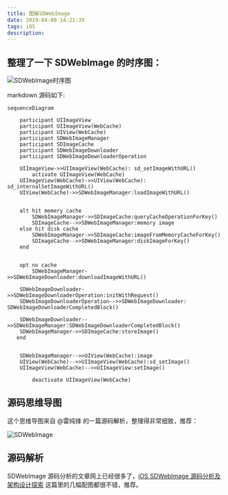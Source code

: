 ```yaml
---
title: 图解SDWebImage
date: 2019-04-08 14:21:39
tags: iOS
description: 
---
```

<meta name="referrer" content="no-referrer" />

## 整理了一下 SDWebImage 的时序图：

![SDWebImage时序图](https://upload-images.jianshu.io/upload_images/332029-5fb37890ad0348d4.png?imageMogr2/auto-orient/strip%7CimageView2/2/w/1240)

markdown 源码如下:

```mermaid
sequenceDiagram

    participant UIImageView
    participant UIImageView(WebCache)
    participant UIView(WebCache)
    participant SDWebImageManager
    participant SDImageCache
    participant SDWebImageDownloader
    participant SDWebImageDownloaderOperation

    UIImageView->>UIImageView(WebCache): sd_setImageWithURL()
        activate UIImageView(WebCache)
    UIImageView(WebCache)->>UIView(WebCache): sd_internalSetImageWithURL()
    UIView(WebCache)->>SDWebImageManager:loadImageWithURL()
    
    
    alt hit memery cache
        SDWebImageManager->>SDImageCache:queryCacheOperationForKey()
        SDImageCache-->>SDWebImageManager:memory image
    else hit disk cache
        SDWebImageManager->>SDImageCache:imageFromMemoryCacheForKey()
        SDImageCache-->>SDWebImageManager:diskImageForKey()
    end


    opt no cache
        SDWebImageManager->>SDWebImageDownloader:downloadImageWithURL()
    
    SDWebImageDownloader->>SDWebImageDownloaderOperation:initWithRequest()
    SDWebImageDownloaderOperation-->>SDWebImageDownloader:            SDWebImageDownloaderCompletedBlock()
    
    SDWebImageDownloader-->>SDWebImageManager:SDWebImageDownloaderCompletedBlock()
    SDWebImageManager->>SDImageCache:storeImage()
   end
   

    SDWebImageManager-->>UIView(WebCache):image
    UIView(WebCache)-->>UIImageView(WebCache):sd_setImage()
    UIImageView(WebCache)-->>UIImageView:setImage()

        deactivate UIImageView(WebCache) 
```

## 源码思维导图

这个思维导图来自 @雷纯锋 的一篇源码解析，整理得非常细致，推荐：

![SDWebImage](https://upload-images.jianshu.io/upload_images/332029-2aef2d6a91bb8928.jpg?imageMogr2/auto-orient/strip%7CimageView2/2/w/1240)

## 源码解析

SDWebImage 源码分析的文章网上已经很多了，[iOS SDWebImage 源码分析及架构设计探索](https://www.jianshu.com/p/e95baecb36b6) 这篇里的几幅配图都很不错，推荐。
